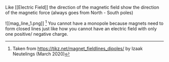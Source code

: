
Like [[Electric Field]] the direction of the magnetic field show the direction of the magnetic force (always goes from North - South poles)

![[mag_line_1.png]]
[^1]
You cannot have a monopole because magnets need to form closed lines just like how you cannot have an electric field with only one positive/ negative charge. 



[^1]: Taken from https://tikz.net/magnet_fieldlines_dipoles/ by Izaak Neutelings (March 2020)
